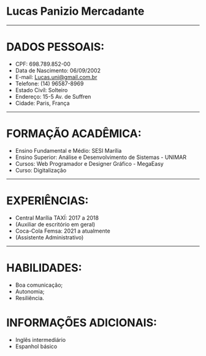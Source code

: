 # Lucas Panizio Mercadante

---

# DADOS PESSOAIS:

- CPF: 698.789.852-00
- Data de Nascimento: 06/09/2002
- E-mail: Lucas.uni@gmail.com.br
- Telefone: (14) 96587-8969
- Estado Civíl: Solteiro
- Endereço: 15-5 Av. de Suffren
- Cidade: Paris, França

---

# FORMAÇÃO ACADÊMICA:

- Ensino Fundamental e Médio: SESI Marília
- Ensino Superior: Análise e Desenvolvimento de Sistemas - UNIMAR
- Cursos: Web Programador e Designer Gráfico - MegaEasy
- Curso: Digitalização

---

# EXPERIÊNCIAS:

- Central Marília TAXÍ: 2017 a 2018
- (Auxiliar de escritório em geral)
- Coca-Cola Femsa: 2021 a atualmente
- (Assistente Administrativo)

---

# HABILIDADES:

- Boa comunicação;
- Autonomia;
- Resiliência.

# INFORMAÇÕES ADICIONAIS:

- Inglês intermediário
- Espanhol básico